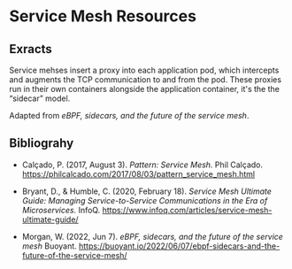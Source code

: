 # Service Mesh Resources

## Exracts

Service mehses insert a proxy into each application pod, which intercepts and augments the TCP communication to and from the pod. These proxies run in their own containers alongside the application container, it's the the “sidecar” model.

Adapted from _eBPF, sidecars, and the future of the service mesh_.

## Bibliograhy

* Calçado, P. (2017, August 3). _Pattern: Service Mesh._ Phil Calçado. https://philcalcado.com/2017/08/03/pattern_service_mesh.html

* Bryant, D., & Humble, C. (2020, February 18). _Service Mesh Ultimate Guide: Managing Service-to-Service Communications in the Era of Microservices._ InfoQ. https://www.infoq.com/articles/service-mesh-ultimate-guide/

* Morgan, W. (2022, Jun 7). _eBPF, sidecars, and the future of the service mesh_ Buoyant. https://buoyant.io/2022/06/07/ebpf-sidecars-and-the-future-of-the-service-mesh/
